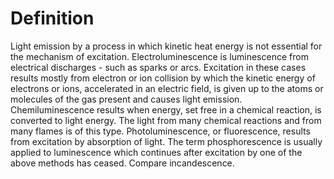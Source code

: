 # Definition

Light emission by a process in which kinetic heat energy is not
essential for the mechanism of excitation. Electroluminescence is
luminescence from electrical discharges - such as sparks or arcs.
Excitation in these cases results mostly from electron or ion collision
by which the kinetic energy of electrons or ions, accelerated in an
electric field, is given up to the atoms or molecules of the gas present
and causes light emission. Chemiluminescence results when energy, set
free in a chemical reaction, is converted to light energy. The light
from many chemical reactions and from many flames is of this type.
Photoluminescence, or fluorescence, results from excitation by
absorption of light. The term phosphorescence is usually applied to
luminescence which continues after excitation by one of the above
methods has ceased. Compare incandescence.
